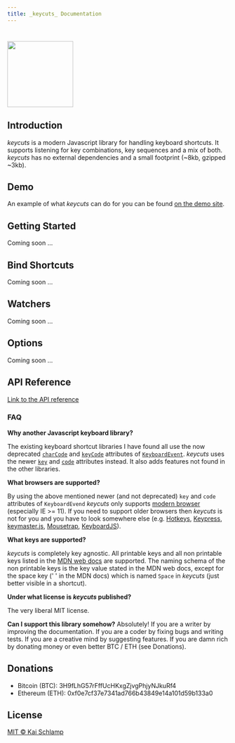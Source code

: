 ```yaml
---
title: _keycuts_ Documentation
---
```


# <img src="https://cdn.rawgit.com/medihack/keycuts/master/src/keycuts_logo_full.svg" height="150" />

## Introduction

_keycuts_ is a modern Javascript library for handling keyboard shortcuts. It supports listening for key combinations, key sequences and a mix of both. _keycuts_ has no external dependencies and a small footprint (~8kb, gzipped ~3kb).

## Demo

An example of what _keycuts_ can do for you can be found [on the demo site](./demo/index.html).

## Getting Started

Coming soon ...

## Bind Shortcuts

Coming soon ...

## Watchers

Coming soon ...

## Options

Coming soon ...

## API Reference

[Link to the API reference](./api/index.html)

### FAQ

**Why another Javascript keyboard library?**

The existing keyboard shortcut libraries I have found all use the now deprecated [`charCode`](https://developer.mozilla.org/en-US/docs/Web/API/KeyboardEvent/charCode) and [`keyCode`](https://developer.mozilla.org/en-US/docs/Web/API/KeyboardEvent/keyCode) attributes of [`KeyboardEvent`](https://developer.mozilla.org/en-US/docs/Web/API/KeyboardEvent). _keycuts_ uses the newer [`key`](https://developer.mozilla.org/en-US/docs/Web/API/KeyboardEvent/key) and [`code`](https://developer.mozilla.org/en-US/docs/Web/API/KeyboardEvent/code) attributes instead. It also adds features not found in the other libraries.

**What browsers are supported?**

By using the above mentioned newer (and not deprecated) `key` and `code` attributes of `KeyboardEvend` _keycuts_ only supports [modern browser](https://caniuse.com/#feat=keyboardevent-key) (especially IE >= 11). If you need to support older browsers then _keycuts_ is not for you and you have to look somewhere else (e.g. [Hotkeys](https://github.com/jaywcjlove/hotkeys), [Keypress](https://github.com/dmauro/Keypress/), [keymaster.js](https://github.com/madrobby/keymaster), [Mousetrap](https://github.com/ccampbell/mousetrap), [KeyboardJS](https://github.com/RobertWHurst/KeyboardJS)).

**What keys are supported?**

_keycuts_ is completely key agnostic. All printable keys and all non printable keys listed in the [MDN web docs](https://developer.mozilla.org/de/docs/Web/API/KeyboardEvent/key/Key_Values) are supported. The naming schema of the non printable keys is the key value stated in the MDN web docs, except for the space key (' ' in the MDN docs) which is named `Space` in _keycuts_ (just better visible in a shortcut).

**Under what license is _keycuts_ published?**

The very liberal MIT license.

**Can I support this library somehow?**
Absolutely! If you are a writer by improving the documentation. If you are a coder by fixing bugs and writing tests. If you are a creative mind by suggesting features. If you are damn rich by donating money or even better BTC / ETH (see Donations).

## Donations

* Bitcoin (BTC): 3H9fLhG57rFffUcHKxgZjvgPhjyNJkuRf4
* Ethereum (ETH): 0xf0e7cf37e7341ad766b43849e14a101d59b133a0

## License

[MIT © Kai Schlamp](./LICENSE)
